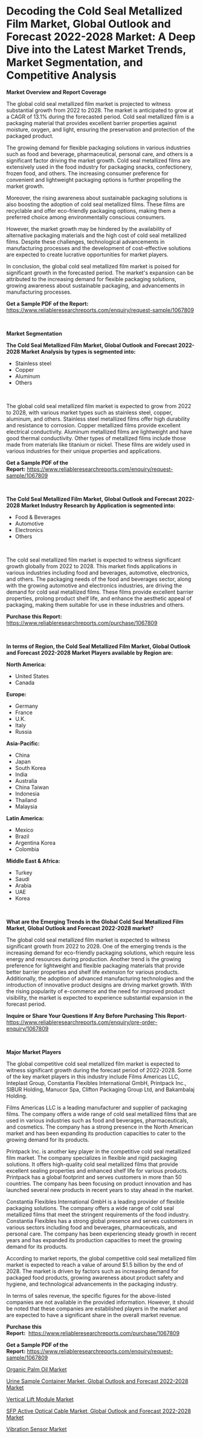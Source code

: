 <p><h1>Decoding the Cold Seal Metallized Film Market, Global Outlook and Forecast 2022-2028 Market: A Deep Dive into the Latest Market Trends, Market Segmentation, and Competitive Analysis</h1></p><p><strong>Market Overview and Report Coverage</strong></p>
<p><p>The global cold seal metallized film market is projected to witness substantial growth from 2022 to 2028. The market is anticipated to grow at a CAGR of 13.1% during the forecasted period. Cold seal metallized film is a packaging material that provides excellent barrier properties against moisture, oxygen, and light, ensuring the preservation and protection of the packaged product.</p><p>The growing demand for flexible packaging solutions in various industries such as food and beverage, pharmaceutical, personal care, and others is a significant factor driving the market growth. Cold seal metallized films are extensively used in the food industry for packaging snacks, confectionery, frozen food, and others. The increasing consumer preference for convenient and lightweight packaging options is further propelling the market growth.</p><p>Moreover, the rising awareness about sustainable packaging solutions is also boosting the adoption of cold seal metallized films. These films are recyclable and offer eco-friendly packaging options, making them a preferred choice among environmentally conscious consumers.</p><p>However, the market growth may be hindered by the availability of alternative packaging materials and the high cost of cold seal metallized films. Despite these challenges, technological advancements in manufacturing processes and the development of cost-effective solutions are expected to create lucrative opportunities for market players.</p><p>In conclusion, the global cold seal metallized film market is poised for significant growth in the forecasted period. The market's expansion can be attributed to the increasing demand for flexible packaging solutions, growing awareness about sustainable packaging, and advancements in manufacturing processes.</p></p>
<p><strong>Get a Sample PDF of the Report:</strong> <a href="https://www.reliableresearchreports.com/enquiry/request-sample/1067809">https://www.reliableresearchreports.com/enquiry/request-sample/1067809</a></p>
<p>&nbsp;</p>
<p><strong>Market Segmentation</strong></p>
<p><strong>The Cold Seal Metallized Film Market, Global Outlook and Forecast 2022-2028 Market Analysis by types is segmented into:</strong></p>
<p><ul><li>Stainless steel</li><li>Copper</li><li>Aluminum</li><li>Others</li></ul></p>
<p>&nbsp;</p>
<p><p>The global cold seal metallized film market is expected to grow from 2022 to 2028, with various market types such as stainless steel, copper, aluminum, and others. Stainless steel metallized films offer high durability and resistance to corrosion. Copper metallized films provide excellent electrical conductivity. Aluminum metallized films are lightweight and have good thermal conductivity. Other types of metallized films include those made from materials like titanium or nickel. These films are widely used in various industries for their unique properties and applications.</p></p>
<p><strong>Get a Sample PDF of the Report:</strong>&nbsp;<a href="https://www.reliableresearchreports.com/enquiry/request-sample/1067809">https://www.reliableresearchreports.com/enquiry/request-sample/1067809</a></p>
<p>&nbsp;</p>
<p><strong>The Cold Seal Metallized Film Market, Global Outlook and Forecast 2022-2028 Market Industry Research by Application is segmented into:</strong></p>
<p><ul><li>Food & Beverages</li><li>Automotive</li><li>Electronics</li><li>Others</li></ul></p>
<p>&nbsp;</p>
<p><p>The cold seal metallized film market is expected to witness significant growth globally from 2022 to 2028. This market finds applications in various industries including food and beverages, automotive, electronics, and others. The packaging needs of the food and beverages sector, along with the growing automotive and electronics industries, are driving the demand for cold seal metallized films. These films provide excellent barrier properties, prolong product shelf life, and enhance the aesthetic appeal of packaging, making them suitable for use in these industries and others.</p></p>
<p><strong>Purchase this Report:</strong>&nbsp; <a href="https://www.reliableresearchreports.com/purchase/1067809">https://www.reliableresearchreports.com/purchase/1067809</a></p>
<p>&nbsp;</p>
<p><strong>In terms of Region, the Cold Seal Metallized Film Market, Global Outlook and Forecast 2022-2028 Market Players available by Region are:</strong></p>
<p>
    <p> <strong> North America: </strong>
        <ul>
            <li>United States</li>
            <li>Canada</li>
        </ul>
        </p> 
    <p> <strong> Europe: </strong>
        <ul>
            <li>Germany</li>
            <li>France</li>
            <li>U.K.</li>
            <li>Italy</li>
            <li>Russia</li>
        </ul>
        </p> 
    <p> <strong> Asia-Pacific: </strong>
        <ul>
            <li>China</li>
            <li>Japan</li>
            <li>South Korea</li>
            <li>India</li>
            <li>Australia</li>
            <li>China Taiwan</li>
            <li>Indonesia</li>
            <li>Thailand</li>
            <li>Malaysia</li>
        </ul>
        </p> 
    <p> <strong> Latin America: </strong>
        <ul>
            <li>Mexico</li>
            <li>Brazil</li>
            <li>Argentina Korea</li>
            <li>Colombia</li>
        </ul>
        </p> 
    <p> <strong> Middle East & Africa: </strong>
        <ul>
            <li>Turkey</li>
            <li>Saudi</li>
            <li>Arabia</li>
            <li>UAE</li>
            <li>Korea</li>
        </ul>
    </p>
    </p>
<p>&nbsp;</p>
<p><strong>What are the Emerging Trends in the Global Cold Seal Metallized Film Market, Global Outlook and Forecast 2022-2028 market?</strong></p>
<p><p>The global cold seal metallized film market is expected to witness significant growth from 2022 to 2028. One of the emerging trends is the increasing demand for eco-friendly packaging solutions, which require less energy and resources during production. Another trend is the growing preference for lightweight and flexible packaging materials that provide better barrier properties and shelf life extension for various products. Additionally, the adoption of advanced manufacturing technologies and the introduction of innovative product designs are driving market growth. With the rising popularity of e-commerce and the need for improved product visibility, the market is expected to experience substantial expansion in the forecast period.</p></p>
<p><strong>Inquire or Share Your Questions If Any Before Purchasing This Report</strong>- <a href="https://www.reliableresearchreports.com/enquiry/pre-order-enquiry/1067809">https://www.reliableresearchreports.com/enquiry/pre-order-enquiry/1067809</a></p>
<p>&nbsp;</p>
<p><strong>Major Market Players</strong></p>
<p><p>The global competitive cold seal metallized film market is expected to witness significant growth during the forecast period of 2022-2028. Some of the key market players in this industry include Films Americas LLC, Inteplast Group, Constantia Flexibles International GmbH, Printpack Inc., SIBUR Holding, Manucor Spa, Clifton Packaging Group Ltd, and Bakambalaj Holding.</p><p>Films Americas LLC is a leading manufacturer and supplier of packaging films. The company offers a wide range of cold seal metallized films that are used in various industries such as food and beverages, pharmaceuticals, and cosmetics. The company has a strong presence in the North American market and has been expanding its production capacities to cater to the growing demand for its products.</p><p>Printpack Inc. is another key player in the competitive cold seal metallized film market. The company specializes in flexible and rigid packaging solutions. It offers high-quality cold seal metallized films that provide excellent sealing properties and enhanced shelf life for various products. Printpack has a global footprint and serves customers in more than 50 countries. The company has been focusing on product innovation and has launched several new products in recent years to stay ahead in the market.</p><p>Constantia Flexibles International GmbH is a leading provider of flexible packaging solutions. The company offers a wide range of cold seal metallized films that meet the stringent requirements of the food industry. Constantia Flexibles has a strong global presence and serves customers in various sectors including food and beverages, pharmaceuticals, and personal care. The company has been experiencing steady growth in recent years and has expanded its production capacities to meet the growing demand for its products.</p><p>According to market reports, the global competitive cold seal metallized film market is expected to reach a value of around $1.5 billion by the end of 2028. The market is driven by factors such as increasing demand for packaged food products, growing awareness about product safety and hygiene, and technological advancements in the packaging industry.</p><p>In terms of sales revenue, the specific figures for the above-listed companies are not available in the provided information. However, it should be noted that these companies are established players in the market and are expected to have a significant share in the overall market revenue.</p></p>
<p><strong>Purchase this Report:</strong>&nbsp;&nbsp;<a href="https://www.reliableresearchreports.com/purchase/1067809">https://www.reliableresearchreports.com/purchase/1067809</a></p>
<p></p>
<p><strong>Get a Sample PDF of the Report:</strong>&nbsp;<a href="https://www.reliableresearchreports.com/enquiry/request-sample/1067809">https://www.reliableresearchreports.com/enquiry/request-sample/1067809</a></p>
<p><p><a href="https://www.linkedin.com/pulse/decoding-organic-palm-oil-market-deep-dive-latest-trends-qsq5e/">Organic Palm Oil Market</a></p><p><a href="https://github.com/RickHolmes3/Market-Research-Report-List-1/blob/main/urine-sample-container-market-global-outlook-and-forecast-2022-2028-market.md">Urine Sample Container Market, Global Outlook and Forecast 2022-2028 Market</a></p><p><a href="https://medium.com/@annaalexander40/vertical-lift-module-market-size-growth-forecast-2023-2030-6bfe983194d9">Vertical Lift Module Market</a></p><p><a href="https://github.com/GroverBarry/Market-Research-Report-List-1/blob/main/sfp-active-optical-cable-market-global-outlook-and-forecast-2022-2028-market.md">SFP Active Optical Cable Market, Global Outlook and Forecast 2022-2028 Market</a></p><p><a href="https://medium.com/@alicehanson1974/vibration-sensor-market-size-growth-forecast-2023-2030-c4633d408822">Vibration Sensor Market</a></p></p>
